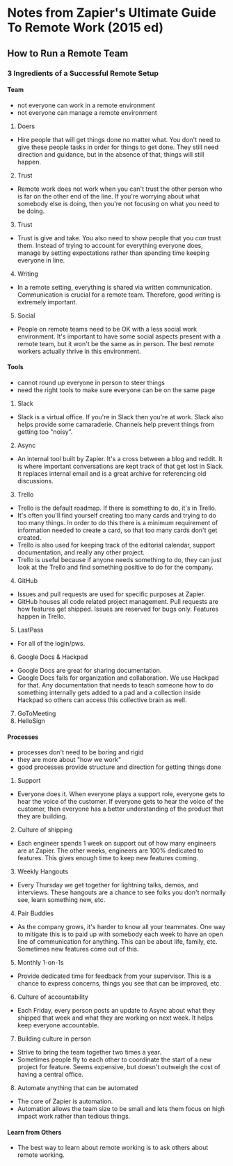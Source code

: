 # Notes from Zapier's Ultimate Guide To Remote Work (2015 ed)
## How to Run a Remote Team
### 3 Ingredients of a Successful Remote Setup
####  Team
- not everyone can work in a remote environment
- not everyone can manage a remote environment
1. Doers
* Hire people that will get things done no matter what. You don't need to give these people tasks in order for things to get done. They still need direction and guidance, but in the absence of that, things will still happen.
2. Trust
* Remote work does not work when you can't trust the other person who is far on the other  end of the line. If you're worrying about what somebody else is doing, then you're not focusing on what you need to be doing.
3. Trust
* Trust is give and take. You also need to show people that you _can_ trust them. Instead of trying to account for everything everyone does, manage by setting expectations rather than spending time keeping everyone in line.
4. Writing
* In a remote setting, everything is shared via written communication. Communication is crucial for a remote team. Therefore, good writing is extremely important.
5. Social
* People on remote teams need to be OK with a less social work environment. It's important to have some social aspects present with a remote team, but it won't be the same as in person. The best remote workers actually thrive in this environment.

#### Tools
- cannot round up everyone in person to steer things
- need the right tools to make sure everyone can be on the same page
1. Slack
* Slack is a virtual office. If you're in Slack then you're at work. Slack also helps provide some camaraderie. Channels help prevent things from getting too "noisy".
2. Async
* An internal tool built by Zapier. It's a cross between a blog and reddit. It is where important conversations are kept track of that get lost in Slack. It replaces internal email and is a great archive for referencing old discussions.
3. Trello
* Trello is the default roadmap. If there is something to do, it's in Trello.
* It's often you'll find yourself creating too many cards and trying to do too many things. In order to do this there is a minimum requirement of information needed to create a card, so that too many cards don't get created.
* Trello is also used for keeping track of the editorial calendar, support documentation, and really any other project.
* Trello is useful because if anyone needs something to do, they can just look at the Trello and find something positive to do for the company.
4. GitHub
* Issues and pull requests are used for specific purposes at Zapier.
* GitHub houses all code related project management. Pull requests are how features get shipped. Issues are reserved for bugs only. Features happen in Trello.
5. LastPass
* For all of the login/pws.
6. Google Docs & Hackpad
* Google Docs are great for sharing documentation.
* Google Docs fails for organization and collaboration. We use Hackpad for that. Any documentation that needs to teach someone how to do something internally gets added to a pad and a collection inside Hackpad so others can access this collective brain as well.
7. GoToMeeting
8. HelloSign

#### Processes
- processes don't need to be boring and rigid
- they are more about "how we work"
- good processes provide structure and direction for getting things done
1. Support
* Everyone does it. When everyone plays a support role, everyone gets to hear the voice of the customer. If everyone gets to hear the voice of the customer, then everyone has a better understanding of the product that they are building.
2. Culture of shipping
* Each engineer spends 1 week on support out of how many engineers are at Zapier. The other weeks, engineers are 100% dedicated to features. This gives enough time to keep new features coming.
3. Weekly Hangouts
* Every Thursday we get together for lightning talks, demos, and interviews. These hangouts are a chance to see folks you don't normally see, learn something new, etc.
4. Pair Buddies
* As the company grows, it's harder to know all your teammates. One way to mitigate this is to paid up with somebody each week to have an open line of communication for anything. This can be about life, family, etc. Sometimes new features come out of this.
5. Monthly 1-on-1s
* Provide dedicated time for feedback from your supervisor. This is a chance to express concerns, things you see that can be improved, etc.
6. Culture of accountability
- Each Friday, every person posts an update to Async about what they shipped that week and what they are working on next week. It helps keep everyone accountable.
7. Building culture in person
- Strive to bring the team together two times a year.
- Sometimes people fly to each other to coordinate the start of a new project for feature. Seems expensive, but doesn't outweigh the cost of having a central office.
8. Automate anything that can be automated
- The core of Zapier is automation.
- Automation allows the team size to be small and lets them focus on high impact work rather than tedious things.

#### Learn from Others
* The best way to learn about remote working is to ask others about remote working.
